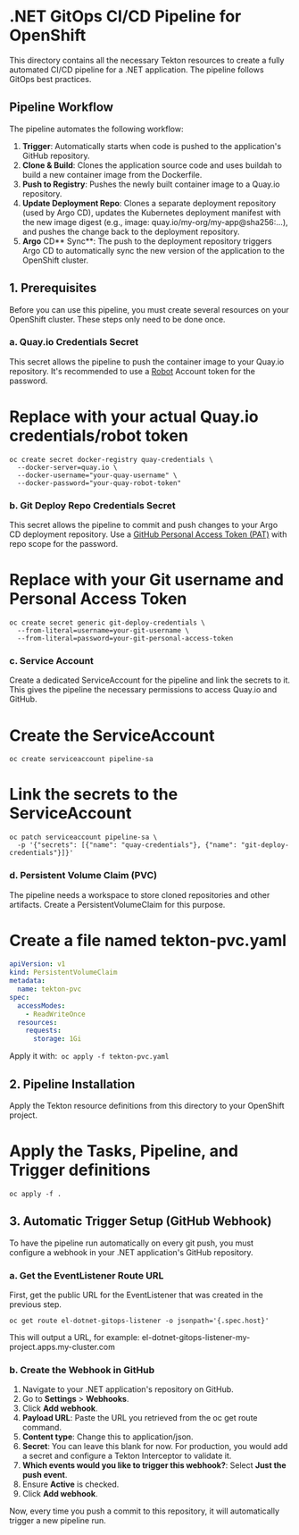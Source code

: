 # **.NET GitOps CI/CD Pipeline for OpenShift**

This directory contains all the necessary Tekton resources to create a fully automated CI/CD pipeline for a .NET application. The pipeline follows GitOps best practices.


## **Pipeline Workflow**

The pipeline automates the following workflow:

1. **Trigger**: Automatically starts when code is pushed to the application's GitHub repository.
2. **Clone & Build**: Clones the application source code and uses buildah to build a new container image from the Dockerfile.
3. **Push to Registry**: Pushes the newly built container image to a Quay.io repository.
4. **Update Deployment Repo**: Clones a separate deployment repository (used by Argo CD), updates the Kubernetes deployment manifest with the new image digest (e.g., image: quay.io/my-org/my-app@sha256:...), and pushes the change back to the deployment repository.
5. **Argo** CD** Sync**: The push to the deployment repository triggers Argo CD to automatically sync the new version of the application to the OpenShift cluster.


## **1. Prerequisites**

Before you can use this pipeline, you must create several resources on your OpenShift cluster. These steps only need to be done once.


### **a. Quay.io Credentials Secret**

This secret allows the pipeline to push the container image to your Quay.io repository. It's recommended to use a [Robot](https://docs.quay.io/glossary/robot-accounts.html) Account token for the password.

# Replace with your actual Quay.io credentials/robot token 
```
oc create secret docker-registry quay-credentials \ 
  --docker-server=quay.io \ 
  --docker-username="your-quay-username" \ 
  --docker-password="your-quay-robot-token" 
```



### **b. Git Deploy Repo Credentials Secret**

This secret allows the pipeline to commit and push changes to your Argo CD deployment repository. Use a [GitHub Personal Access Token (PAT)](https://docs.github.com/en/authentication/keeping-your-account-and-data-secure/creating-a-personal-access-token) with repo scope for the password.

# Replace with your Git username and Personal Access Token 
```
oc create secret generic git-deploy-credentials \ 
  --from-literal=username=your-git-username \ 
  --from-literal=password=your-git-personal-access-token 
```


### **c. Service Account**

Create a dedicated ServiceAccount for the pipeline and link the secrets to it. This gives the pipeline the necessary permissions to access Quay.io and GitHub.

# Create the ServiceAccount 
```
oc create serviceaccount pipeline-sa 
```
 
# Link the secrets to the ServiceAccount 
```
oc patch serviceaccount pipeline-sa \ 
  -p '{"secrets": [{"name": "quay-credentials"}, {"name": "git-deploy-credentials"}]}' 
```



### **d. Persistent Volume Claim (PVC)**

The pipeline needs a workspace to store cloned repositories and other artifacts. Create a PersistentVolumeClaim for this purpose.

# Create a file named tekton-pvc.yaml 
```yaml
apiVersion: v1 
kind: PersistentVolumeClaim 
metadata: 
  name: tekton-pvc 
spec: 
  accessModes: 
    - ReadWriteOnce 
  resources: 
    requests: 
      storage: 1Gi 
```


Apply it with:``` oc apply -f tekton-pvc.yaml```


## **2. Pipeline Installation**

Apply the Tekton resource definitions from this directory to your OpenShift project.

# Apply the Tasks, Pipeline, and Trigger definitions 
``` oc apply -f . ```



## **3. Automatic Trigger Setup (GitHub Webhook)**

To have the pipeline run automatically on every git push, you must configure a webhook in your .NET application's GitHub repository.


### **a. Get the EventListener Route URL**

First, get the public URL for the EventListener that was created in the previous step.
```
oc get route el-dotnet-gitops-listener -o jsonpath='{.spec.host}' 
```


This will output a URL, for example: el-dotnet-gitops-listener-my-project.apps.my-cluster.com


### **b. Create the Webhook in GitHub**



1. Navigate to your .NET application's repository on GitHub.
2. Go to **Settings** > **Webhooks**.
3. Click **Add webhook**.
4. **Payload URL**: Paste the URL you retrieved from the oc get route command.
5. **Content type**: Change this to application/json.
6. **Secret**: You can leave this blank for now. For production, you would add a secret and configure a Tekton Interceptor to validate it.
7. **Which events would you like to trigger this webhook?**: Select **Just the push event**.
8. Ensure **Active** is checked.
9. Click **Add webhook**.

Now, every time you push a commit to this repository, it will automatically trigger a new pipeline run.